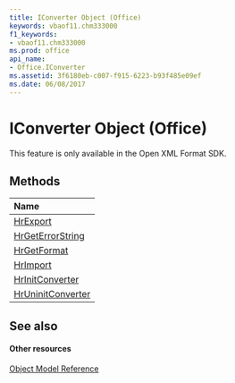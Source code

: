 ```yaml
---
title: IConverter Object (Office)
keywords: vbaof11.chm333000
f1_keywords:
- vbaof11.chm333000
ms.prod: office
api_name:
- Office.IConverter
ms.assetid: 3f6180eb-c007-f915-6223-b93f485e09ef
ms.date: 06/08/2017
---
```



# IConverter Object (Office)

This feature is only available in the Open XML Format SDK.


## Methods



|**Name**|
|:-----|
|[HrExport](iconverter-hrexport-method-office.md)|
|[HrGetErrorString](iconverter-hrgeterrorstring-method-office.md)|
|[HrGetFormat](iconverter-hrgetformat-method-office.md)|
|[HrImport](iconverter-hrimport-method-office.md)|
|[HrInitConverter](iconverter-hrinitconverter-method-office.md)|
|[HrUninitConverter](iconverter-hruninitconverter-method-office.md)|

## See also


#### Other resources


[Object Model Reference](http://msdn.microsoft.com/library/499c789a-aba2-0fad-649a-0ea964cd3b5e%28Office.15%29.aspx)
